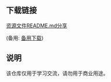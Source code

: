 

## 下载链接
[资源文件README.md分享]() 

(备用: [备用下载](https://pan.baidu.com/s/1q3G5qoyhzlTGSCbDVcRzCQ?pwd=1234))

## 说明

该仓库仅用于学习交流，请勿用于商业用途。
